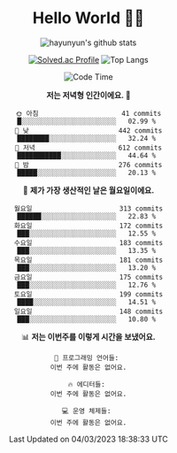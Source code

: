<div align="center">

# Hello World 🙋‍♀️

![hayunyun's github stats](https://github-readme-stats.vercel.app/api?username=hayunyun&show_icons=true) 

 
[![Solved.ac Profile](http://mazassumnida.wtf/api/generate_badge?boj=hayunyun)](https://solved.ac/hayunyun)
 ![Top Langs](https://github-readme-stats.vercel.app/api/top-langs/?username=hayunyun&layout=compact)

<!--START_SECTION:waka-->
![Code Time](http://img.shields.io/badge/Code%20Time-574%20hrs%2037%20mins-blue)

**저는 저녁형 인간이에요. 🦉** 

```text
🌞 아침                     41 commits          █░░░░░░░░░░░░░░░░░░░░░░░░   02.99 % 
🌆 낮　                     442 commits         ████████░░░░░░░░░░░░░░░░░   32.24 % 
🌃 저녁                     612 commits         ███████████░░░░░░░░░░░░░░   44.64 % 
🌙 밤　                     276 commits         █████░░░░░░░░░░░░░░░░░░░░   20.13 % 
```
📅 **제가 가장 생산적인 날은 월요일이에요.** 

```text
월요일                      313 commits         ██████░░░░░░░░░░░░░░░░░░░   22.83 % 
화요일                      172 commits         ███░░░░░░░░░░░░░░░░░░░░░░   12.55 % 
수요일                      183 commits         ███░░░░░░░░░░░░░░░░░░░░░░   13.35 % 
목요일                      181 commits         ███░░░░░░░░░░░░░░░░░░░░░░   13.20 % 
금요일                      175 commits         ███░░░░░░░░░░░░░░░░░░░░░░   12.76 % 
토요일                      199 commits         ████░░░░░░░░░░░░░░░░░░░░░   14.51 % 
일요일                      148 commits         ███░░░░░░░░░░░░░░░░░░░░░░   10.80 % 
```


📊 **저는 이번주를 이렇게 시간을 보냈어요.** 

```text
💬 프로그래밍 언어들: 
이번 주에 활동은 없어요.

🔥 에디터들: 
이번 주에 활동은 없어요.

💻 운영 체제들: 
이번 주에 활동은 없어요.
```


 Last Updated on 04/03/2023 18:38:33 UTC
<!--END_SECTION:waka-->

<!--
**hayunyun/hayunyun** is a ✨ _special_ ✨ repository because its `README.md` (this file) appears on your GitHub profile.

Here are some ideas to get you started:

- 🔭 I’m currently working on ...
- 🌱 I’m currently learning ...
- 👯 I’m looking to collaborate on ...
- 🤔 I’m looking for help with ...
- 💬 Ask me about ...
- 📫 How to reach me: ...
- 😄 Pronouns: ...
- ⚡ Fun fact: ...
-->



